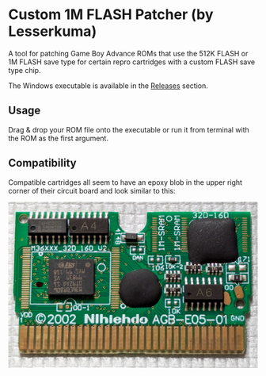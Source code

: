 ﻿# Custom 1M FLASH Patcher (by Lesserkuma)

A tool for patching Game Boy Advance ROMs that use the 512K FLASH or 1M FLASH save type for certain repro cartridges with a custom FLASH save type chip.

The Windows executable is available in the [Releases](https://github.com/lesserkuma/Custom_1M_FLASH_Patcher/releases) section.

## Usage

Drag & drop your ROM file onto the executable or run it from terminal with the ROM as the first argument.

## Compatibility

Compatible cartridges all seem to have an epoxy blob in the upper right corner of their circuit board and look similar to this:

<img src="https://raw.githubusercontent.com/lesserkuma/Custom_1M_FLASH_Patcher/main/.github/cartridge.jpg" alt="Example Cartridge" />